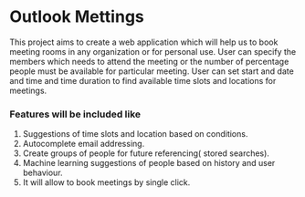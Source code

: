 # Outlook Mettings

This project aims to create a web application which will help us to book meeting rooms in any organization or for personal use. User can specify the members which needs to attend the meeting or the number of percentage people must be available for particular meeting. User can set start and date and time and time duration to find available time slots and locations for meetings.

### Features will be included like 
1.  Suggestions of time slots and location based on conditions.
2.  Autocomplete email addressing.
3.  Create groups of people for future referencing( stored searches).
4.  Machine learning suggestions of people based on history and user behaviour. 
5.  It will allow to book meetings by single click.
